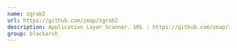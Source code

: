 ```yaml
---
name: zgrab2
url: https://github.com/zmap/zgrab2
description: Application Layer Scanner. URL : https://github.com/zmap/zgrab2 Groups : blackarch blackarch-fingerprint blackarch-recon
group: blackarch
---
```

